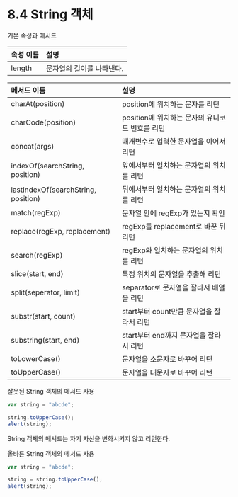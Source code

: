 # 8.4 String 객체

기본 속성과 메서드

| 속성 이름     | 설명     |
| :------------- | :------------- |
| length       | 문자열의 길이를 나타낸다.     |


| 메서드 이름 | 설명 |
| :------------------ | :------------- |
| charAt(position) | position에 위치하는 문자를 리턴 |
| charCode(position) |  position에 위치하는 문자의 유니코드 번호를 리턴 |
| concat(args)  | 매개변수로 입력한 문자열을 이어서 리턴 |
| indexOf(searchString, position) | 앞에서부터 일치하는 문자열의 위치를 리턴 |
| lastIndexOf(searchString, position) | 뒤에서부터 일치하는 문자열의 위치를 리턴 |
| match(regExp) | 문자열 안에 regExp가 있는지 확인 |
| replace(regExp, replacement) | regExp를 replacement로 바꾼 뒤 리턴 |
| search(regExp) |  regExp와 일치하는 문자열의 위치를 리턴 |
| slice(start, end) | 특정 위치의 문자열을 추출해 리턴 |
| split(seperator, limit) | separator로 문자열을 잘라서 배열을 리턴 |
| substr(start, count) | start부터 count만큼 문자열을 잘라서 리턴 |
| substring(start, end) | start부터 end까지 문자열을 잘라서 리턴 |
| toLowerCase() | 문자열을 소문자로 바꾸어 리턴 |
| toUpperCase() | 문자열을 대문자로 바꾸어 리턴 |

잘못된 String 객체의 메서드 사용
```javascript
var string = "abcde";  

string.toUpperCase();
alert(string);
```

String 객체의 메서드는 자기 자신을 변화시키지 않고 리턴한다.

올바른 String 객체의 메서드 사용
```javascript
var string = "abcde";  

string = string.toUpperCase();
alert(string);
```